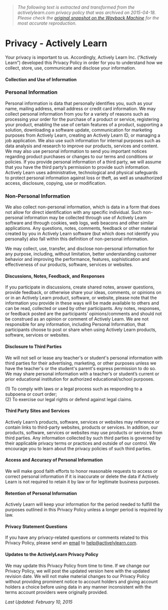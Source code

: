 > *The following text is extracted and transformed from the activelylearn.com privacy policy that was archived on 2015-04-18. Please check the [original snapshot on the Wayback Machine](https://web.archive.org/web/20150418005503id_/http%3A//www.activelylearn.com/privacy) for the most accurate reproduction.*

# Privacy - Actively Learn

Your privacy is important to us. Accordingly, Actively Learn Inc. (“Actively Learn”) developed this Privacy Policy in order for you to understand how we collect, store, use, communicate and disclose your information. 

#### Collection and Use of Information

### Personal Information

Personal information is data that personally identifies you, such as your name, mailing address, email address or credit card information. We may collect personal information from you for a variety of reasons such as processing your order for the purchase of a product or service, registering your product, enabling the use of certain features of a product, supporting a solution, downloading a software update, communication for marketing purposes from Actively Learn, creating an Actively Learn ID, or managing a job application. We also use such information for internal purposes such as data analysis and research to improve our products, services and content. We may also use personal information to send you important notices regarding product purchases or changes to our terms and conditions or policies. If you provide personal information of a third party, we will assume that you have the third party’s permission to provide such information. Actively Learn uses administrative, technological and physical safeguards to protect personal information against loss or theft, as well as unauthorized access, disclosure, copying, use or modification. 

### Non-Personal Information

We also collect non-personal information, which is data in a form that does not allow for direct identification with any specific individual. Such non-personal information may be collected through use of Actively Learn software and through cookies, web logs, web beacons and other similar applications. Any questions, notes, comments, feedback or other material created by you in Actively Learn software (but which does not identify you personally) also fall within this definition of non-personal information. 

We may collect, use, transfer, and disclose non-personal information for any purpose, including, without limitation, better understanding customer behavior and improving the performance, features, sophistication and effectiveness of our products, software, services or websites. 

#### Discussions, Notes, Feedback, and Responses

If you participate in discussions, create shared notes, answer questions, provide feedback, or otherwise share your ideas, comments, or opinions on or in an Actively Learn product, software, or website, please note that the information you provide in these ways will be made available to others and can be read, collected or used by other participants. Any notes, responses, or feedback posted are the participants’ opinions/comments and should not be construed as an opinion or comment of Actively Learn. We are not responsible for any information, including Personal Information, that participants choose to post or share when using Actively Learn products, software, services or websites. 

#### Disclosure to Third Parties

We will not sell or lease any teacher's or student's personal information with third parties for their advertising, marketing, or other purposes unless we have the teacher's or the student's parent's express permission to do so. We may share personal information with a teacher’s or student’s current or prior educational institution for authorized educational/school purposes. 

(1) To comply with laws or a legal process such as responding to a subpoena or court order;  
(2) To exercise our legal rights or defend against legal claims. 

#### Third Party Sites and Services

Actively Learn’s products, software, services or websites may reference or contain links to third-party websites, products or services. In addition, our products, software, services or websites may use products or services from third parties. Any information collected by such third parties is governed by their applicable privacy terms or practices and outside of our control. We encourage you to learn about the privacy policies of such third parties. 

#### Access and Accuracy of Personal Information

We will make good faith efforts to honor reasonable requests to access or correct personal information if it is inaccurate or delete the data if Actively Learn is not required to retain it by law or for legitimate business purposes. 

#### Retention of Personal Information

Actively Learn will keep your information for the period needed to fulfill the purposes outlined in this Privacy Policy unless a longer period is required by law. 

#### Privacy Statement Questions

If you have any privacy-related questions or comments related to this Privacy Policy, please send an [email](mailto:help@activelylearn.com) to help@activelylearn.com. 

#### Updates to the ActivelyLearn Privacy Policy

We may update this Privacy Policy from time to time. If we change our Privacy Policy, we will post the updated version here with the updated revision date. We will not make material changes to our Privacy Policy without providing prominent notice to account holders and giving account holders a choice before using data in any manner inconsistent with the terms account providers were originally provided. 

_Last Updated: February 10, 2015_
